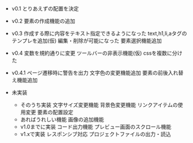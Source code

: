 - v0.1
  とりあえずの配置を決定
- v0.2
  要素の作成機能の追加
- v0.3
  作成する際に内容をテキスト指定できるようになった
  text,h1,li,aタグのテンプレを追加(仮)
  編集・削除が可能になった
  要素選択機能追加
- v0.4
  変数を規約通りに変更
  ツールバーの非表示機能(仮)
  cssを複数に分けた
- v0.4.1
  ページ遷移時に警告を出力
  文字色の変更機能追加
  要素の前後入れ替え機能追加


- 未実装
  - そのうち実装
    文字サイズ変更機能
    背景色変更機能
    リンクアイテムの使用変更
    要素の配置設定
  - あればうれしい機能
    画像の追加機能
  - v1.0までに実装
    コード出力機能
    プレビュー画面のスクロール機能
  - v1.xで実装
    レスポンシブ対応
    プロジェクトファイルの出力・読込
<!-- 
- v1.0
  コード出力機能追加
   -->
